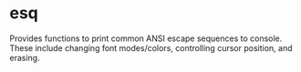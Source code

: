 # esq
Provides functions to print common ANSI escape sequences to console. These include
changing font modes/colors, controlling cursor position, and erasing.
